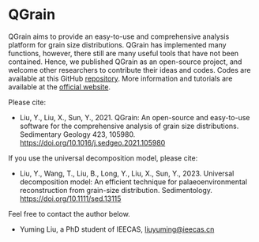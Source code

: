 # QGrain

QGrain aims to provide an easy-to-use and comprehensive analysis platform for grain size distributions. QGrain has implemented many functions, however, there still are many useful tools that have not been contained. Hence, we published QGrain as an open-source project, and welcome other researchers to contribute their ideas and codes. Codes are available at this GitHub [repository](https://github.com/yuriok/QGrain/). More information and tutorials are available at the [official website](https://qgrain.net/).

Please cite:

* Liu, Y., Liu, X., Sun, Y., 2021. QGrain: An open-source and easy-to-use software for the comprehensive analysis of grain size distributions. Sedimentary Geology 423, 105980. https://doi.org/10.1016/j.sedgeo.2021.105980

If you use the universal decomposition model, please cite:

* Liu, Y., Wang, T., Liu, B., Long, Y., Liu, X., Sun, Y., 2023. Universal decomposition model: An efficient technique for palaeoenvironmental reconstruction from grain-size distribution. Sedimentology. https://doi.org/10.1111/sed.13115

Feel free to contact the author below.

* Yuming Liu, a PhD student of IEECAS, [liuyuming@ieecas.cn](mailto:liuyuming@ieecas.cn)
